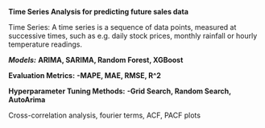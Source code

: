 **Time Series Analysis for predicting future sales data**

Time Series:
A time series is a sequence of data points, measured at successive times, such as e.g. daily stock prices, monthly rainfall or hourly temperature readings.

***Models:***
**ARIMA, SARIMA, Random Forest, XGBoost**

**Evaluation Metrics:**
**-MAPE, MAE, RMSE, R^2**

**Hyperparameter Tuning Methods:**
**-Grid Search, Random Search, AutoArima**

Cross-correlation analysis, fourier terms, ACF, PACF plots 
